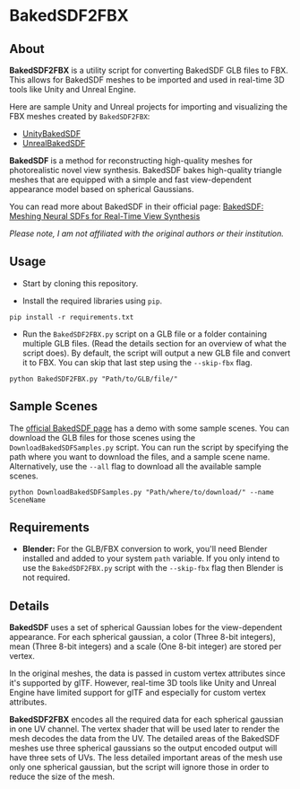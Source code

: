 # BakedSDF2FBX

## About
**BakedSDF2FBX** is a utility script for converting BakedSDF GLB files to FBX. This allows for BakedSDF meshes to be imported and used in real-time 3D tools like Unity and Unreal Engine. 

Here are sample Unity and Unreal projects for importing and visualizing the FBX meshes created by `BakedSDF2FBX`:
* [UnityBakedSDF](https://github.com/AyoubKhammassi/UnityBakedSDF)
* [UnrealBakedSDF](https://github.com/AyoubKhammassi/UnrealBakedSDF)

**BakedSDF** is a method for reconstructing high-quality meshes for photorealistic novel view synthesis. BakedSDF bakes high-quality triangle meshes that are equipped with a simple and fast view-dependent appearance model based on spherical Gaussians. 

You can read more about BakedSDF in their official page: [BakedSDF: Meshing Neural SDFs for Real-Time View Synthesis](https://bakedsdf.github.io/)

*Please note, I am not affiliated with the original authors or their institution.*

## Usage

* Start by cloning this repository.

* Install the required libraries using `pip`.

```
pip install -r requirements.txt
```

* Run the `BakedSDF2FBX.py` script on a GLB file or a folder containing multiple GLB files. (Read the details section for an overview of what the script does). By default, the script will output a new GLB file and convert it to FBX. You can skip that last step using the `--skip-fbx` flag. 

```
python BakedSDF2FBX.py "Path/to/GLB/file/"
```


## Sample Scenes
The [official BakedSDF page](https://bakedsdf.github.io/#demos) has a demo with some sample scenes. You can download the GLB files for those scenes using the `DownloadBakedSDFSamples.py` script. 
You can run the script by specifying the path where you want to download the files, and a sample scene name. Alternatively, use the `--all` flag to download all the available sample scenes.

```
python DownloadBakedSDFSamples.py "Path/where/to/download/" --name SceneName
```
## Requirements
* **Blender:** For the GLB/FBX conversion to work, you'll need Blender installed and added to your system `path` variable.
If you only intend to use the `BakedSDF2FBX.py` script with the `--skip-fbx` flag then Blender is not required.  


## Details

**BakedSDF** uses a set of spherical Gaussian lobes for the view-dependent appearance. For each spherical gaussian, a color (Three 8-bit integers), mean (Three 8-bit integers) and a scale (One 8-bit integer) are stored per vertex. 

In the original meshes, the data is passed in custom vertex attributes since it's supported by glTF. However, real-time 3D tools like Unity and Unreal Engine have limited support for glTF and especially for custom vertex attributes. 

**BakedSDF2FBX** encodes all the required data for each spherical gaussian in one UV channel. The vertex shader that will be used later to render the mesh decodes the data from the UV. The detailed areas of the BakedSDF meshes use three spherical gaussians so the output encoded output will have three sets of UVs. The less detailed important areas of the mesh use only one spherical gaussian, but the script will ignore those in order to reduce the size of the mesh.